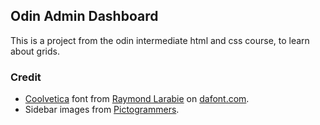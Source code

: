 ## Odin Admin Dashboard

This is a project from the odin intermediate html and css course, to learn about grids.

### Credit
- [Coolvetica](https://www.dafont.com/coolvetica.font) font from [Raymond Larabie](https://www.dafont.com/profile.php?user=137418) on [dafont.com](https://www.dafont.com/).
- Sidebar images from [Pictogrammers](https://pictogrammers.com/library/mdi/).
